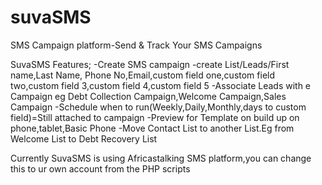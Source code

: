 # suvaSMS
SMS Campaign platform-Send &amp; Track Your SMS Campaigns

SuvaSMS Features;
-Create SMS campaign
-create List/Leads/First name,Last Name, Phone No,Email,custom field one,custom field two,custom field 3,custom field 4,custom field 5
-Associate Leads with e Campaign eg Debt Collection Campaign,Welcome Campaign,Sales Campaign
-Schedule when to run(Weekly,Daily,Monthly,days to custom field)=Still attached to campaign
-Preview for Template on build up on phone,tablet,Basic Phone
-Move Contact List to another List.Eg from Welcome List to Debt Recovery List


Currently SuvaSMS is using Africastalking SMS platform,you can change this to ur own account from the PHP scripts
